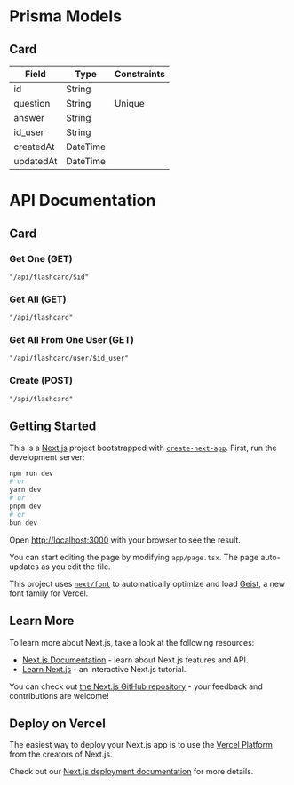 # Prisma Models

## Card

| Field      | Type     | Constraints |
|------------|----------|-------------|
| id         | String   |             |
| question   | String   |   Unique    |
| answer     | String   |             |
| id_user    | String   |             |
| createdAt  | DateTime |             |
| updatedAt  | DateTime |             |

# API Documentation

## Card

### Get One (GET)
```
"/api/flashcard/$id"
```

### Get All (GET)
```
"/api/flashcard"
```

### Get All From One User (GET)
```
"/api/flashcard/user/$id_user"
```

### Create (POST)
```
"/api/flashcard"
```
<!-- 
### Edit 
```
"/api/...."
```
-->










## Getting Started

This is a [Next.js](https://nextjs.org) project bootstrapped with [`create-next-app`](https://nextjs.org/docs/app/api-reference/cli/create-next-app).
First, run the development server:

```bash
npm run dev
# or
yarn dev
# or
pnpm dev
# or
bun dev
```

Open [http://localhost:3000](http://localhost:3000) with your browser to see the result.

You can start editing the page by modifying `app/page.tsx`. The page auto-updates as you edit the file.

This project uses [`next/font`](https://nextjs.org/docs/app/building-your-application/optimizing/fonts) to automatically optimize and load [Geist](https://vercel.com/font), a new font family for Vercel.

## Learn More

To learn more about Next.js, take a look at the following resources:

- [Next.js Documentation](https://nextjs.org/docs) - learn about Next.js features and API.
- [Learn Next.js](https://nextjs.org/learn) - an interactive Next.js tutorial.

You can check out [the Next.js GitHub repository](https://github.com/vercel/next.js) - your feedback and contributions are welcome!

## Deploy on Vercel

The easiest way to deploy your Next.js app is to use the [Vercel Platform](https://vercel.com/new?utm_medium=default-template&filter=next.js&utm_source=create-next-app&utm_campaign=create-next-app-readme) from the creators of Next.js.

Check out our [Next.js deployment documentation](https://nextjs.org/docs/app/building-your-application/deploying) for more details.
